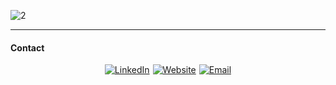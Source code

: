 
![2](https://github.com/user-attachments/assets/425bc505-6c7c-44a3-8142-31325154a94d)



---

#### Contact
<!--
![linkedin](https://github.com/user-attachments/assets/7a84fc32-88fd-4f17-8744-f1f98714bb75)
![website](https://github.com/user-attachments/assets/22798ee3-ce83-4e68-aef9-890efe8eb2c5)
![email](https://github.com/user-attachments/assets/5e5b6197-159c-4f4d-8cf3-a055cde224dd)



-->

<div
    style="
      display: flex;
      gap: 5px;
      flex-wrap: wrap;
      justify-content: center;
      align-content: center;
    "
  >
    <a href="https://www.linkedin.com/in/anderson-rodrigo-pozzi-a06246186/"
      ><img 
        src="https://github.com/user-attachments/assets/7a84fc32-88fd-4f17-8744-f1f98714bb75"
        alt="LinkedIn"
    /></a>
    <a href="https://adeveloper.com.br"
      ><img
        src="https://github.com/user-attachments/assets/22798ee3-ce83-4e68-aef9-890efe8eb2c5"
        alt="Website"
    /></a>
    <a href="mailto:eanderea2@proton.me"
      ><img
        src="https://github.com/user-attachments/assets/5e5b6197-159c-4f4d-8cf3-a055cde224dd"
        alt="Email"
    /></a>
  </div>


  

<!-- <picture>
  <source media="(prefers-color-scheme: dark)" srcset="dist/github-snake-dark.svg" />
  <source media="(prefers-color-scheme: light)" srcset="dist/github-snake.svg" />
  <img alt="github-snake" src="dist/github-snake.svg" />
</picture> -->

<!--<div
    style="
      display: flex;
      gap: 5px;
      flex-wrap: wrap;
      justify-content: center;
      align-content: center;
    "
  >
    <a href="https://www.linkedin.com/in/anderson-rodrigo-pozzi-a06246186/"
      ><img 
        src="https://img.shields.io/badge/LinkedIn-0077B5?style=for-the-badge&logo=linkedin&logoColor=white"
        alt="LinkedIn"
    /></a>
    <a href="https://adeveloper.com.br"
      ><img
        src="https://img.shields.io/badge/website-000000?style=for-the-badge&logo=About.me&logoColor=white"
        alt="Website"
    /></a>
    <a href="mailto:eanderea1@protonmail.com"
      ><img
        src="https://img.shields.io/badge/Email-D14836?style=for-the-badge&logo=microsoftoutlook&logoColor=white"
        alt="Email"
    /></a>
  </div>-->



